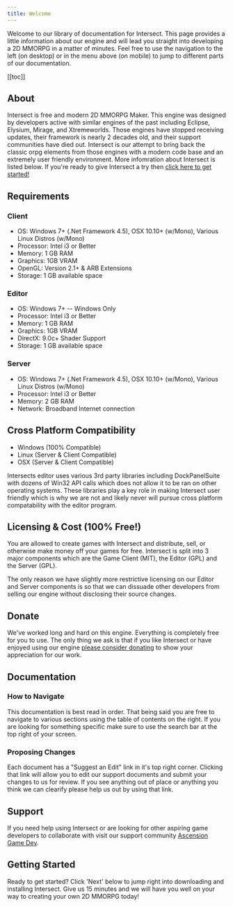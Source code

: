 ```yaml
---
title: Welcome
---
```

Welcome to our library of documentation for Intersect. This page provides a little information about our engine and will lead you straight into developing a 2D MMORPG in a matter of minutes. Feel free to use the navigation to the left (on desktop) or in the menu above (on mobile) to jump to different parts of our documentation. 

[[toc]]

## About
Intersect is free and modern 2D MMORPG Maker. This engine was designed by developers active with similar engines of the past including Eclipse, Elysium, Mirage, and Xtremeworlds. Those engines have stopped receiving updates, their framework is nearly 2 decades old, and their support communities have died out. Intersect is our attempt to bring back the classic orpg elements from those engines with a modern code base and an extremely user friendly environment. More infomration about Intersect is listed below. If you're ready to give Intersect a try then [click here to get started!](05Getting_Started/00DownloadingandInstalling.md)


## Requirements
### Client
* OS: Windows 7+ (.Net Framework 4.5), OSX 10.10+ (w/Mono), Various Linux Distros (w/Mono)
* Processor: Intel i3 or Better
* Memory: 1 GB RAM
* Graphics: 1GB VRAM
* OpenGL: Version 2.1+ & ARB Extensions
* Storage: 1 GB available space
### Editor
* OS: Windows 7+ -- Windows Only
* Processor: Intel i3 or Better
* Memory: 1 GB RAM
* Graphics: 1GB VRAM
* DirectX: 9.0c+ Shader Support
* Storage: 1 GB available space
### Server
* OS: Windows 7+ (.Net Framework 4.5), OSX 10.10+ (w/Mono), Various Linux Distros (w/Mono)
* Processor: Intel i3 or Better
* Memory: 2 GB RAM
* Network: Broadband Internet connection



## Cross Platform Compatibility
* Windows (100% Compatible)
* Linux   (Server & Client Compatible)
* OSX	  (Server & Client Compatible)

Intersects editor uses various 3rd party libraries including DockPanelSuite with dozens of Win32 API calls which does not allow it to be ran on other operating systems. These libraries play a key role in making Intersect user friendly which is why we are not and likely never will pursue cross platform compatability with the editor program.



## Licensing & Cost (100% Free!)
You are allowed to create games with Intersect and distribute, sell, or otherwise make money off your games for free. Intersect is split into 3 major components which are the Game Client (MIT), the Editor (GPL) and the Server (GPL).

The only reason we have slightly more restrictive licensing on our Editor and Server components is so that we can dissuade other developers from selling our engine without disclosing their source changes.



## Donate
We've worked long and hard on this engine. Everything is completely free for you to use. The only thing we ask is that if you like Intersect or have enjoyed using our engine [please consider donating](https://www.ascensiongamedev.com/community/donate/make-donation/) to show your appreciation for our work.



## Documentation
### How to Navigate
This documentation is best read in order. That being said you are free to navigate to various sections using the table of contents on the right. If you are looking for something specific make sure to use the search bar at the top right of your screen.
### Proposing Changes
Each document has a "Suggest an Edit" link in it's top right corner. Clicking that link will allow you to edit our support documents and submit your changes to us for review. If you see anything out of place or anything you think we can clearify please help us out by using that link.



## Support
If you need help using Intersect or are looking for other aspiring game developers to collaborate with visit our support community <a href="https://ascensiongamedev.com" target="blank">Ascension Game Dev</a>.



## Getting Started
Ready to get started? Click 'Next' below to jump right into downloading and installing Intersect. Give us 15 minutes and we will have you well on your way to creating your own 2D MMORPG today!
